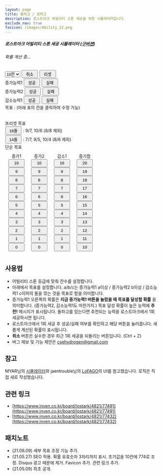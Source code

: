```yaml
---
layout: page
title: 돌파고 / 로파고
description: 로스트아크 어빌리티 스톤 세공을 위한 시뮬레이터입니다.
exclude_nav: true
favicon: /images/Ability_22.png
---
```


<h5>로스트아크 어빌리티 스톤 세공 시뮬레이터 (<a href="dolpago_old">구버젼</a>)</h5>

<h6 id="info">확률 계산 중...</h6>

<div>
<span id="cur_prob"></span>
<select id="num_attempts" onchange="init();">
<option value="6">6칸</option>
<option value="7">7칸</option>
<option value="8">8칸</option>
<option value="9">9칸</option>
<option value="10" selected="selected">10칸</option>
</select>
<button onclick="undo();">취소</button>
<button onclick="reset();">리셋</button>
</div>

<div>
<span>증가능력1</span>
<font color="blue"><span id="ability1_sym"></span></font>
<button onclick="do_attempt(1, 1);">성공</button>
<button onclick="do_attempt(1, 0);">실패</button>
<span id="ability1_prob"></span>
<span id="ability1_text"></span>
</div>

<div>
<span>증가능력2</span>
<font color="blue"><span id="ability2_sym"></span></font>
<button onclick="do_attempt(2, 1);">성공</button>
<button onclick="do_attempt(2, 0);">실패</button>
<span id="ability2_prob"></span>
<span id="ability2_text"></span>
</div>

<div>
<span>감소능력1</span>
<font color="red"><span id="ability3_sym"></span></font>
<button onclick="do_attempt(3, 1);">성공</button>
<button onclick="do_attempt(3, 0);">실패</button>
<span id="ability3_prob"></span>
<span id="ability3_text"></span>
</div>

<div>
<span>목표 : </span>
<span id="goal"></span>
<span> (아래 표의 칸을 클릭하여 수정 가능)</span>
</div>

<table id="grid">
</table>

<div>
<div>프리셋 목표</div>
<div><button onclick="preset(0);">16돌</button> : 9/7, 10/6 (8/8 제외)</div>
<div><button onclick="preset(1);">14돌</button> : 7/7, 9/5, 10/4 (8/6 제외)</div>
</div>

<div>단순 목표</div>
<div class="row">
<div class="column">
<div style="text-align: center;">증가1</div>
<button class="block" onclick="change_goal(1, 10);">10</button>
<button class="block" onclick="change_goal(1, 9);">9</button>
<button class="block" onclick="change_goal(1, 8);">8</button>
<button class="block" onclick="change_goal(1, 7);">7</button>
<button class="block" onclick="change_goal(1, 6);">6</button>
<button class="block" onclick="change_goal(1, 5);">5</button>
<button class="block" onclick="change_goal(1, 4);">4</button>
<button class="block" onclick="change_goal(1, 3);">3</button>
<button class="block" onclick="change_goal(1, 2);">2</button>
<button class="block" onclick="change_goal(1, 1);">1</button>
<button class="block" onclick="change_goal(1, 0);">0</button>
</div>
<div class="column">
<div style="text-align: center;">증가2</div>
<button class="block" onclick="change_goal(2, 10);">10</button>
<button class="block" onclick="change_goal(2, 9);">9</button>
<button class="block" onclick="change_goal(2, 8);">8</button>
<button class="block" onclick="change_goal(2, 7);">7</button>
<button class="block" onclick="change_goal(2, 6);">6</button>
<button class="block" onclick="change_goal(2, 5);">5</button>
<button class="block" onclick="change_goal(2, 4);">4</button>
<button class="block" onclick="change_goal(2, 3);">3</button>
<button class="block" onclick="change_goal(2, 2);">2</button>
<button class="block" onclick="change_goal(2, 1);">1</button>
<button class="block" onclick="change_goal(2, 0);">0</button>
</div>
<div class="column">
<div style="text-align: center;">감소1</div>
<button class="block" onclick="change_goal(3, 10);">10</button>
<button class="block" onclick="change_goal(3, 9);">9</button>
<button class="block" onclick="change_goal(3, 8);">8</button>
<button class="block" onclick="change_goal(3, 7);">7</button>
<button class="block" onclick="change_goal(3, 6);">6</button>
<button class="block" onclick="change_goal(3, 5);">5</button>
<button class="block" onclick="change_goal(3, 4);">4</button>
<button class="block" onclick="change_goal(3, 3);">3</button>
<button class="block" onclick="change_goal(3, 2);">2</button>
<button class="block" onclick="change_goal(3, 1);">1</button>
<button class="block" onclick="change_goal(3, 0);">0</button>
</div>
<div class="column">
<div style="text-align: center;">증가합</div>
<button class="block" onclick="change_goal(4, 20);">20</button>
<button class="block" onclick="change_goal(4, 19);">19</button>
<button class="block" onclick="change_goal(4, 18);">18</button>
<button class="block" onclick="change_goal(4, 17);">17</button>
<button class="block" onclick="change_goal(4, 16);">16</button>
<button class="block" onclick="change_goal(4, 15);">15</button>
<button class="block" onclick="change_goal(4, 14);">14</button>
<button class="block" onclick="change_goal(4, 13);">13</button>
<button class="block" onclick="change_goal(4, 12);">12</button>
<button class="block" onclick="change_goal(4, 11);">11</button>
<button class="block" onclick="change_goal(4, 10);">10</button>
</div>
</div>

<style>
.block {
  display: block;
}

.column {
  float: left;
  padding: 10px;
}

.row:after {
  content: "";
  display: table;
  clear: both;
}

button {
  margin: 1px;
  height: 2em;
  width: 4em;
}

#grid td {
  width: 30px;
  height: 30px;
}

#grid .nocolor {
  border: 1px solid black;
  text-align: center;
}

#grid .color {
  border: 1px solid black;
  text-align: center;
  background-color: yellow;
}
</style>

<script>
  /*
   * Global variables
   */

  let na; // number of attempts
  const PMAX = 6; // number of probs (25, 35, 45, 55, 65, 75)
  // double dp[na + 1][na + 1][na + 1][PMAX][na + 1][na + 1][na + 1];
  let dp; // initialized to 0

  // History of attempts
  // first value means ability number (1~3)
  // second value means success or fail (0: fail, 1: success)
  // abil1 success, abil2 fail => [[1, 1], [2, 0]]
  let seq;

  let goal1, goal2, goal3, goals;

  let goal_cells;

  /*
   * Global functions
   */

  function idx(a, b, c, p, d, e, f) {
    let na1 = na + 1;
    return (((((a * na1 + b) * na1 + c) * PMAX + p) * na1 + d) * na1 + e) * na1 + f;
  }

  function decode_p(p) {
    return 0.25 + p * 0.1;
  }

  function cal_prob1(a, b, c, p, d, e, f) {
    if (a == 0) return 0;
    const succ = d < na ? decode_p(p) * dp[idx(a - 1, b, c, Math.max(p - 1, 0), d + 1, e, f)] : 0;
    const fail = (1 - decode_p(p)) * dp[idx(a - 1, b, c, Math.min(p + 1, PMAX - 1), d, e, f)];
    return succ + fail;
  }

  function cal_prob1_safe(a, b, c, p, d, e, f) {
    if (f < 0) return 0;
    return cal_prob1(a, b, c, p, d, e, f);
  }

  function cal_prob2(a, b, c, p, d, e, f) {
    if (b == 0) return 0;
    const succ = e < na ? decode_p(p) * dp[idx(a, b - 1, c, Math.max(p - 1, 0), d, e + 1, f)] : 0;
    const fail = (1 - decode_p(p)) * dp[idx(a, b - 1, c, Math.min(p + 1, PMAX - 1), d, e, f)];
    return succ + fail;
  }

  function cal_prob2_safe(a, b, c, p, d, e, f) {
    if (f < 0) return 0;
    return cal_prob2(a, b, c, p, d, e, f);
  }

  function cal_prob3(a, b, c, p, d, e, f) {
    return c > 0 ? (f == 0 ? 0 : decode_p(p) * dp[idx(a, b, c - 1, Math.max(p - 1, 0), d, e, f - 1)]) + (1 - decode_p(p)) * dp[idx(a, b, c - 1, Math.min(p + 1, PMAX - 1), d, e, f)] : 0;
  }

  function cal_prob3_safe(a, b, c, p, d, e, f) {
    if (f < 0) return 0;
    return cal_prob3(a, b, c, p, d, e, f);
  }

  function cal_dp() {
    const st = performance.now();
    dp = new Float64Array((na + 1) ** 6 * PMAX); // initialized to 0
    for (let d = na; d >= 0; --d) {
    for (let a = 0; a <= na - d; ++a) {
    for (let e = na; e >= 0; --e) {
    for (let b = 0; b <= na - e; ++b) {
    for (let c = 0; c <= na; ++c) {
    for (let f = 0; f <= na; ++f) {
    for (let p = 0; p < PMAX; ++p) {
      let t;
      if (goal_cells[d][e] == 1 && a == 0 && b == 0 && c <= f) {
        t = 1;
      } else if (c < f) {
        t = dp[idx(a, b, c, p, d, e, c)];
      } else {
        t = 0;
        t = Math.max(t, cal_prob1(a, b, c, p, d, e, f));
        t = Math.max(t, cal_prob2(a, b, c, p, d, e, f));
        t = Math.max(t, cal_prob3(a, b, c, p, d, e, f));
      }
      dp[idx(a, b, c, p, d, e, f)] = t;
    }}}}}}}
    let et = performance.now();
    document.getElementById("info").innerHTML = "확률 계산 완료! (" + ((et - st) / 1000).toFixed(3) + "초)";
  }

  function cal_p_from_seq() {
    let p = PMAX - 1;
    for (const attempt of seq) {
      if (attempt[1] == 0) {
        p = Math.min(p + 1, PMAX - 1);
      } else {
        p = Math.max(p - 1, 0);
      }
    }
    return p;
  }

  function build_sym_from_seq(num_attempts, idx) {
    let sym = "", cnt = 0;
    for (const attempt of seq) {
      if (attempt[0] == idx) {
        sym += attempt[1] == 0 ? "<font color=\"lightgray\">◆</font>" : "◆";
        ++cnt;
      }
    }
    sym += "◇".repeat(num_attempts - cnt);
    return sym;
  }

  function cal_idx_from_seq(num_attempts, goal, idx) {
    let a = num_attempts, d = goal, success = 0;
    for (const attempt of seq) {
      if (attempt[0] == idx) {
        --a;
        if (attempt[1] == 1) {
          --d;
          ++success;
        }
      }
    }
    return [a, d, success];
  }

  function toPercent(x) {
    x *= 100;
    return x == 0 ? "0%" : x.toFixed(Math.max(2 - Math.floor(Math.log(x) / Math.log(10)), 0)) + "%";
  }

  function do_attempt(idx, result) {
    let num_attempts = na, cnt = 0;
    for (const attempt of seq) {
      if (attempt[0] == idx) {
        ++cnt;
      }
    }
    if (cnt < num_attempts) {
      seq.push([idx, result]);
    }
    set_ui();
  }

  function undo() {
    seq.pop();
    set_ui();
  }

  function set_goal_cells_from_goal() {
    let num_attempts = na;
    goal_cells = [];
    for (let i = 0; i <= num_attempts; ++i) {
      let t = [];
      for (let j = 0; j <= num_attempts; ++j) {
        t.push(i >= goal1 && j >= goal2 && i + j >= goals? 1 : 0);
      }
      goal_cells.push(t);
    }
  }

  function init() {
    na = parseInt(document.getElementById("num_attempts").value, 10);
    seq = [];
    preset(1);
  }

  function reset() {
    seq = [];
    set_ui();
  }

  function change_goal(idx, val) {
    if (idx == 1) goal1 = val;
    if (idx == 2) goal2 = val;
    if (idx == 3) goal3 = val;
    if (idx == 4) goals = val;
    set_goal_cells_from_goal();
    cal_dp();
    set_ui();
  }

  function set_ui() {
    let p = cal_p_from_seq();
    document.getElementById("cur_prob").innerHTML = toPercent(decode_p(p));

    document.getElementById("ability1_sym").innerHTML = build_sym_from_seq(na, 1);
    document.getElementById("ability2_sym").innerHTML = build_sym_from_seq(na, 2);
    document.getElementById("ability3_sym").innerHTML = build_sym_from_seq(na, 3);

    let idx1 = cal_idx_from_seq(na, goal1, 1);
    let idx2 = cal_idx_from_seq(na, goal2, 2);
    let idx3 = cal_idx_from_seq(na, goal3, 3);
    let prob1 = cal_prob1_safe(idx1[0], idx2[0], idx3[0], p, idx1[2], idx2[2], idx3[1]);
    let prob2 = cal_prob2_safe(idx1[0], idx2[0], idx3[0], p, idx1[2], idx2[2], idx3[1]);
    let prob3 = cal_prob3_safe(idx1[0], idx2[0], idx3[0], p, idx1[2], idx2[2], idx3[1]);
    document.getElementById("ability1_prob").innerHTML = toPercent(prob1);
    document.getElementById("ability2_prob").innerHTML = toPercent(prob2);
    document.getElementById("ability3_prob").innerHTML = toPercent(prob3);

    let max_prob = Math.max(prob1, prob2, prob3);
    document.getElementById("ability1_text").innerHTML = prob1 == max_prob && prob1 != 0 ? "추천!" : "";
    document.getElementById("ability2_text").innerHTML = prob2 == max_prob && prob2 != 0 ? "추천!" : "";
    document.getElementById("ability3_text").innerHTML = prob3 == max_prob && prob3 != 0 ? "추천!" : "";

    document.getElementById("goal").innerHTML = `${goal1}/${goal2}/${goal3}/합${goals}`

    const grid = document.getElementById("grid");
    grid.innerHTML = "";
    for (let i = -1; i <= na; ++i) {
      const tr = document.createElement("tr");
      for (let j = -1; j <= na; ++j) {
        const td = document.createElement("td");
        if (i >= 0 && j >= 0) {
          if (i == idx1[2] && j == idx2[2]) {
            td.innerHTML = "★";
          }
          td.setAttribute("id", `cell-${i}-${j}`);
          td.setAttribute("onclick", `toggle_cell(${i}, ${j});`);
          td.setAttribute("class", goal_cells[i][j] ? "color" : "nocolor");
        } else if (i >= 0) {
          td.innerHTML = `${i == 0 ? "A" : i}`;
          td.setAttribute("class", "nocolor");
        } else if (j >= 0) {
          td.innerHTML = `${j == 0 ? "B" : j}`;
          td.setAttribute("class", "nocolor");
        } else {
          td.innerHTML = "증";
          td.setAttribute("class", "nocolor");
        }
        tr.appendChild(td);
      }
      grid.appendChild(tr);
    }
  }

  function toggle_cell(i, j) {
    goal_cells[i][j] ^= 1;
    cal_dp();
    set_ui();
  }

  function preset(id) {
    if (id == 0) {
      goal1 = 0;
      goal2 = 0;
      goal3 = 4;
      goals = 16;
      set_goal_cells_from_goal();
      if (na >= 8) {
        goal_cells[8][8] = 0;
      }
    } else if (id == 1) {
      goal1 = 0;
      goal2 = 0;
      goal3 = 4;
      goals = 14;
      set_goal_cells_from_goal();
      if (na >= 8) {
        goal_cells[8][6] = 0;
        goal_cells[6][8] = 0;
      }
    }
    cal_dp();
    set_ui();
  }

  /*
   * Initial scripts
   */

  init();

</script>

## 사용법

* 어빌리티 스톤 등급에 맞춰 칸수를 설정합니다.
* 아래에서 목표를 설정합니다. a/b/c는 증가능력1 a이상 / 증가능력2 b이상 / 감소능력1 c이하의 돌을 깎는 것을 목표로 함을 의미합니다.
* 증가능력1 오른쪽의 확률은 **지금 증가능력1 버튼을 눌렀을 때 목표를 달성할 확률** 을 의미합니다. (증가능력2, 감소능력1도 마찬가지.) 목표 달성 확률이 높은 능력에 **추천!** 메시지가 표시됩니다. 돌파고를 믿는다면 추천되는 능력을 로스트아크에서 1회 세공하시면 됩니다.
* 로스트아크에서 1회 세공 후 성공/실패 여부를 확인하고 해당 버튼을 눌러줍니다. 새롭게 계산된 확률이 표시됩니다.
* **취소** 버튼은 실수한 경우 최근 1회 세공을 되돌리는 버튼입니다. (Ctrl + Z)
* 버그 제보 및 기능 제안은 csehydrogen@gmail.com

## 참고

MYAR님의 [시뮬레이터](https://myar.tistory.com/26)와 jaentrouble님의 [LoFAGO](https://github.com/jaentrouble/LoFAGO)의 UI를 참고했습니다. 로직은 직접 새로 작성했습니다.

## 관련 링크

* [https://www.inven.co.kr/board/lostark/4821/77491](https://www.inven.co.kr/board/lostark/4821/77491)
* [https://www.inven.co.kr/board/lostark/4821/77432](https://www.inven.co.kr/board/lostark/4821/77432)

## 패치노트

* (21.08.09) 세부 목표 조정 기능 추가.
* (21.05.27) SEO 적용. 확률 유효숫자 3자리까지 표시. 초기값을 10칸에 774로 조정. Disqus 광고 때문에 제거. Favicon 추가. 관련 링크 추가.
* (21.05.09) 최초 공개.